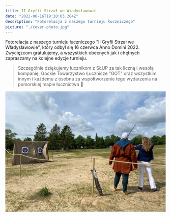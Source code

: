 ```yaml
---
title: II Gryfii Strzał we Władysławowie
date: "2022-06-16T19:28:03.284Z"
description: "Fotorelacja z naszego turnieju łuczniczego"
picture: "./cover-photo.jpg"
---
```


Fotorelacja z naszego turnieju łuczniczego "II Gryfii Strzał we Władysławowie", który odbył się 16 czerwca Anno Domini 2022.
Zwycięzcom gratulujemy, a wszystkich obecnych jak i chętnych zapraszamy na kolejne edycje turnieju.

> Szczególnie dziękujemy łucznikom z SŁUP za tak liczną i wesołą kompanię, Gockie Towarzystwo Łucznicze "GOT" oraz wszystkim innym i każdemu z osobna za współtworzenie tego 
> wydarzenia na pomorskiej mapie łucznictwa 🙂

![Relacja](./cover-photo.jpg)